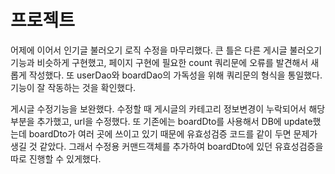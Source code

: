# 프로젝트

어제에 이어서 인기글 불러오기 로직 수정을 마무리했다. 큰 틀은 다른 게시글 불러오기 기능과 비슷하게 구현했고,
페이지 구현에 필요한 count 쿼리문에 오류를 발견해서 새롭게 작성했다. 또 userDao와 boardDao의 가독성을 위해 쿼리문의 형식을 통일했다. 
기능이 잘 작동하는 것을 확인했다.

게시글 수정기능을 보완했다. 수정할 때 게시글의 카테고리 정보변경이 누락되어서 해당 부분을 추가했고, url을 수정했다.
또 기존에는 boardDto를 사용해서 DB에 update했는데 boardDto가 여러 곳에 쓰이고 있기 때문에 유효성검증 코드를
같이 두면 문제가 생길 것 같았다. 그래서 수정용 커맨드객체를 추가하여 boardDto에 있던 유효성검증을 따로 진행할 수 있게했다. 
